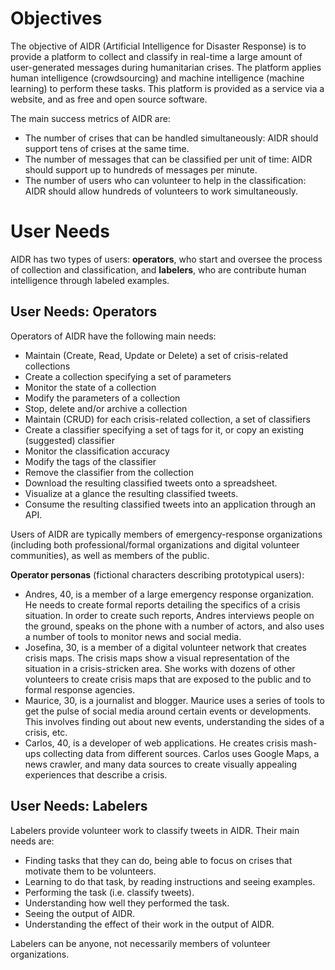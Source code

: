 # Objectives

The objective of AIDR (Artificial Intelligence for Disaster Response) is to provide a platform to collect and classify in real-time a large amount of user-generated messages during humanitarian crises. The platform applies human intelligence (crowdsourcing) and machine intelligence (machine learning) to perform these tasks. This platform is provided as a service via a website, and as free and open source software.

The main success metrics of AIDR are:

* The number of crises that can be handled simultaneously: AIDR should support tens of crises at the same time.
* The number of messages that can be classified per unit of time: AIDR should support up to hundreds of messages per minute.
* The number of users who can volunteer to help in the classification: AIDR should allow hundreds of volunteers to work simultaneously.

# User Needs

AIDR has two types of users: **operators**, who start and oversee the process of collection and classification, and **labelers**, who are contribute human intelligence through labeled examples.

## User Needs: Operators

Operators of AIDR have the following main needs:

* Maintain (Create, Read, Update or Delete) a set of crisis-related collections
 * Create a collection specifying a set of parameters
 * Monitor the state of a collection
 * Modify the parameters of a collection
 * Stop, delete and/or archive a collection
* Maintain (CRUD) for each crisis-related collection, a set of classifiers
 * Create a classifier specifying a set of tags for it, or copy an existing (suggested) classifier
 * Monitor the classification accuracy
 * Modify the tags of the classifier
 * Remove the classifier from the collection
* Download the resulting classified tweets onto a spreadsheet.
* Visualize at a glance the resulting classified tweets.
* Consume the resulting classified tweets into an application through an API.

Users of AIDR are typically members of emergency-response organizations (including both professional/formal organizations and digital volunteer communities), as well as members of the public.

**Operator personas** (fictional characters describing prototypical users):

* Andres, 40, is a member of a large emergency response organization. He needs to create formal reports detailing the specifics of a crisis situation. In order to create such reports, Andres interviews people on the ground, speaks on the phone with a number of actors, and also uses a number of tools to monitor news and social media.
* Josefina, 30, is a member of a digital volunteer network that creates crisis maps. The crisis maps show a visual representation of the situation in a crisis-stricken area. She works with dozens of other volunteers to create crisis maps that are exposed to the public and to formal response agencies. 
* Maurice, 30, is a journalist and blogger. Maurice uses a series of tools to get the pulse of social media around certain events or developments. This involves finding out about new events, understanding the sides of a crisis, etc.
* Carlos, 40, is a developer of web applications. He creates crisis mash-ups collecting data from different sources. Carlos uses Google Maps, a news crawler, and many data sources to create visually appealing experiences that describe a crisis.

## User Needs: Labelers

Labelers provide volunteer work to classify tweets in AIDR. Their main needs are:

* Finding tasks that they can do, being able to focus on crises that motivate them to be volunteers.
* Learning to do that task, by reading instructions and seeing examples.
* Performing the task (i.e. classify tweets).
* Understanding how well they performed the task.
* Seeing the output of AIDR.
* Understanding the effect of their work in the output of AIDR.

Labelers can be anyone, not necessarily members of volunteer organizations.




